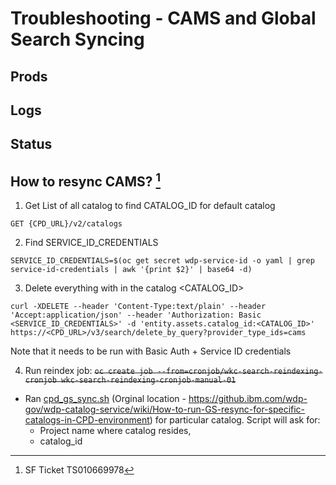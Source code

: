 # Troubleshooting - CAMS and Global Search Syncing
## Prods 

## Logs

## Status

## How to resync CAMS? [^1]
1. Get List of all catalog to find CATALOG_ID for default catalog
```
GET {CPD_URL}/v2/catalogs
```
2. Find SERVICE_ID_CREDENTIALS
```
SERVICE_ID_CREDENTIALS=$(oc get secret wdp-service-id -o yaml | grep service-id-credentials | awk '{print $2}' | base64 -d)
```
3. Delete everything with in the catalog <CATALOG_ID>
```
curl -XDELETE --header 'Content-Type:text/plain' --header 'Accept:application/json' --header 'Authorization: Basic <SERVICE_ID_CREDENTIALS>' -d 'entity.assets.catalog_id:<CATALOG_ID>'  https://<CPD_URL>/v3/search/delete_by_query?provider_type_ids=cams
```
Note that it needs to be run with Basic Auth + Service ID credentials

4)  Run reindex job: 
~~`oc create job --from=cronjob/wkc-search-reindexing-cronjob wkc-search-reindexing-cronjob-manual-01`~~
- Ran [cpd_gs_sync.sh](https://github.com/sanjitc/Cloud-Pak-for-Data/blob/main/wkc/scripts/cpd_gs_sync.sh) (Orginal location - https://github.ibm.com/wdp-gov/wdp-catalog-service/wiki/How-to-run-GS-resync-for-specific-catalogs-in-CPD-environment) for particular catalog. Script will ask for:
  - Project name where catalog resides, 
  - catalog_id


[^1]: SF Ticket TS010669978
